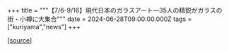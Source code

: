 +++
title = """【7/6-9/16】現代日本のガラスアート―35人の精鋭がガラスの街・小樽に大集合"""
date = 2024-06-28T09:00:00.000Z
tags = ["kuriyama","news"]
+++


[[source]](https://www.town.kuriyama.hokkaido.jp/soshiki/55/26811.html)

